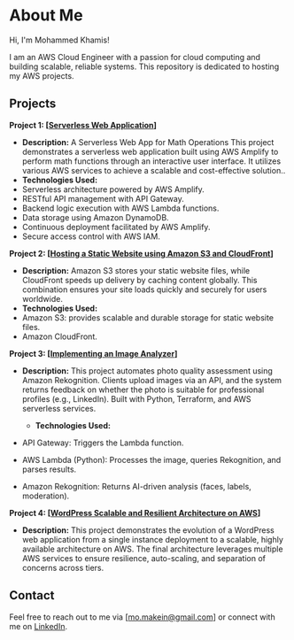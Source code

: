 # About Me

Hi, I'm Mohammed Khamis!

I am an AWS Cloud Engineer with a passion for cloud computing and building scalable, reliable systems. This repository is dedicated to hosting my AWS projects.

## Projects

**Project 1: [[Serverless Web Application](https://github.com/Mohammed-Khamis99/AWS-Projects/tree/41b83f2daa38c4208cdf1682cc975b5a5c01e172/serverless%20web%20app)]**

   - **Description:**
A Serverless Web App for Math Operations This project demonstrates a serverless web application built using AWS Amplify to perform math functions through an interactive user interface. It utilizes various AWS services to achieve a scalable and cost-effective solution..
   - **Technologies Used:**
   - Serverless architecture powered by AWS Amplify.
   - RESTful API management with API Gateway.
   - Backend logic execution with AWS Lambda functions.
   - Data storage using Amazon DynamoDB.
   - Continuous deployment facilitated by AWS Amplify.
   - Secure access control with AWS IAM.

**Project 2: [[Hosting a Static Website using Amazon S3 and CloudFront](https://github.com/Mohammed-Khamis99/AWS-Projects/tree/69cd3bd72f3378afb773e492d3539e5fae5b82a7/Hosting%20a%20Static%20Website%20using%20Amazon%20S3%20and%20CloudFront)]**

   - **Description:**
Amazon S3 stores your static website files, while CloudFront speeds up delivery by caching content globally. This combination ensures your site loads quickly and securely for users worldwide.
   - **Technologies Used:**
- Amazon S3: provides scalable and durable storage for static website files.
- Amazon CloudFront.

**Project 3: [[Implementing an Image Analyzer](https://github.com/Mohammed-Khamis99/AWS-Projects/tree/53958868ce38564b0d24f8c2f60d793b78469f2c/Implementing%20an%20Image%20Analyzer)]**

- **Description:**
This project automates photo quality assessment using Amazon Rekognition. Clients upload images via an API, and the system returns feedback on whether the photo is suitable for professional profiles (e.g., LinkedIn). Built with Python, Terraform, and AWS serverless services.
  - **Technologies Used:**
  
- API Gateway: Triggers the Lambda function.
- AWS Lambda (Python): Processes the image, queries Rekognition, and parses results.
- Amazon Rekognition: Returns AI-driven analysis (faces, labels, moderation).

**Project 4: [[WordPress Scalable and Resilient Architecture on AWS](https://github.com/Mohammed-Khamis99/AWS-Projects/tree/fb18a05af97963957512ec971fe412ca26807453/WordPress%20Scalable%20and%20Resilient%20Architecture%20on%20AWS)]**

- **Description:**
This project demonstrates the evolution of a WordPress web application from a single instance deployment to a scalable, highly available architecture on AWS. The final architecture leverages multiple AWS services to ensure resilience, auto-scaling, and separation of concerns across tiers.

## Contact

Feel free to reach out to me via [mo.makein@gmail.com] or connect with me on [LinkedIn]( https://www.linkedin.com/in/mohammed-khamis99).
